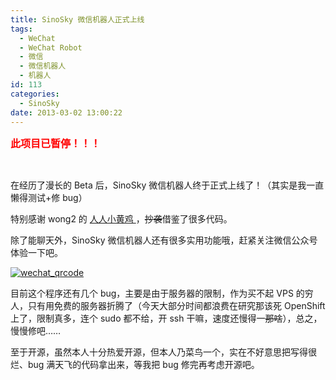 ```yaml
---
title: SinoSky 微信机器人正式上线
tags:
  - WeChat
  - WeChat Robot
  - 微信
  - 微信机器人
  - 机器人
id: 113
categories:
  - SinoSky
date: 2013-03-02 13:00:22
---
```


<span style="color: #ff0000; font-size: medium;">**此项目已暂停！！！**</span>

&nbsp;

在经历了漫长的 Beta 后，SinoSky 微信机器人终于正式上线了！（其实是我一直懒得测试+修 bug）

特别感谢 wong2 的 [人人小黄鸡 ](https://github.com/wong2/xiaohuangji-new)，<del>抄袭</del>借鉴了很多代码。

除了能聊天外，SinoSky 微信机器人还有很多实用功能哦，赶紧关注微信公众号体验一下吧。

[![wechat_qrcode](http://1-ps.googleusercontent.com/h/www.sinosky.org/static/430x430xwechat_qrcode_430.jpg.pagespeed.ic.cy39exvpMS.jpg)](http://www.sinosky.org/static/wechat_qrcode_430.jpg "wechat_qrcode")

目前这个程序还有几个 bug，主要是由于服务器的限制，作为买不起 VPS 的穷人，只有用免费的服务器折腾了（今天大部分时间都浪费在研究那该死 OpenShift 上了，限制真多，连个 sudo 都不给，开 ssh 干嘛，速度还慢得一<del>那啥</del>），总之，慢慢修吧……

至于开源，虽然本人十分热爱开源，但本人乃菜鸟一个，实在不好意思把写得很烂、bug 满天飞的代码拿出来，等我把 bug 修完再考虑开源吧。